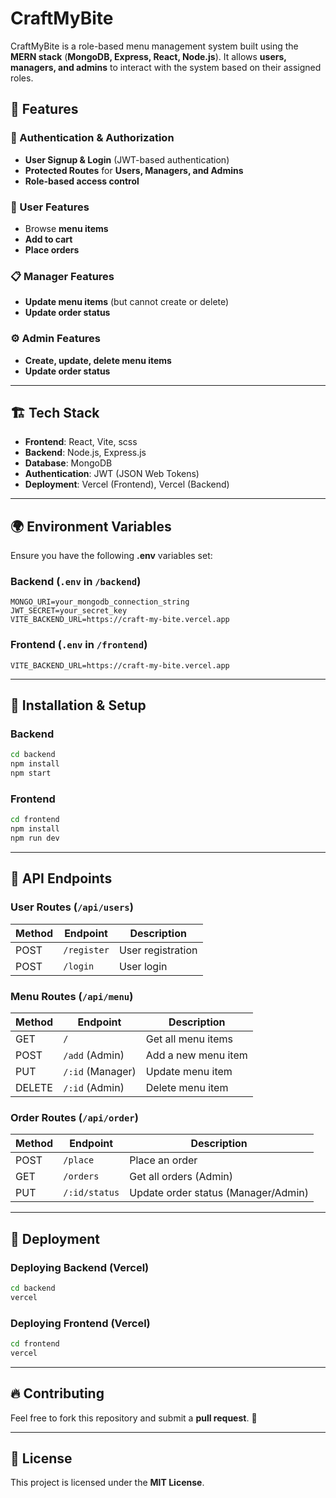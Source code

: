 # CraftMyBite

CraftMyBite is a role-based menu management system built using the **MERN stack** (**MongoDB, Express, React, Node.js**). It allows **users, managers, and admins** to interact with the system based on their assigned roles.

## 🚀 Features

### 🔐 Authentication & Authorization
- **User Signup & Login** (JWT-based authentication)
- **Protected Routes** for **Users, Managers, and Admins**
- **Role-based access control**

### 🛒 User Features
- Browse **menu items**
- **Add to cart**
- **Place orders**

### 📋 Manager Features
- **Update menu items** (but cannot create or delete)
- **Update order status**

### ⚙️ Admin Features
- **Create, update, delete menu items**
- **Update order status**

---

## 🏗️ Tech Stack
- **Frontend**: React, Vite, scss
- **Backend**: Node.js, Express.js
- **Database**: MongoDB
- **Authentication**: JWT (JSON Web Tokens)
- **Deployment**: Vercel (Frontend), Vercel (Backend)

---

## 🌍 Environment Variables
Ensure you have the following **.env** variables set:

### Backend (`.env` in `/backend`)
```env
MONGO_URI=your_mongodb_connection_string
JWT_SECRET=your_secret_key
VITE_BACKEND_URL=https://craft-my-bite.vercel.app
```

### Frontend (`.env` in `/frontend`)
```env
VITE_BACKEND_URL=https://craft-my-bite.vercel.app
```

---

## 🔧 Installation & Setup

### Backend
```sh
cd backend
npm install
npm start
```

### Frontend
```sh
cd frontend
npm install
npm run dev
```

---

## 🔗 API Endpoints
### **User Routes** (`/api/users`)
| Method | Endpoint          | Description         |
|--------|------------------|---------------------|
| POST   | `/register`      | User registration  |
| POST   | `/login`         | User login         |

### **Menu Routes** (`/api/menu`)
| Method | Endpoint          | Description             |
|--------|------------------|-------------------------|
| GET    | `/`              | Get all menu items     |
| POST   | `/add` (Admin)   | Add a new menu item    |
| PUT    | `/:id` (Manager) | Update menu item       |
| DELETE | `/:id` (Admin)   | Delete menu item       |

### **Order Routes** (`/api/order`)
| Method | Endpoint          | Description                 |
|--------|------------------|-----------------------------|
| POST   | `/place`         | Place an order             |
| GET    | `/orders`        | Get all orders (Admin)     |
| PUT    | `/:id/status`    | Update order status (Manager/Admin) |

---

## 🚀 Deployment

### Deploying Backend (Vercel)
```sh
cd backend
vercel
```

### Deploying Frontend (Vercel)
```sh
cd frontend
vercel
```

---

## 🔥 Contributing
Feel free to fork this repository and submit a **pull request**. 🚀

---

## 📜 License
This project is licensed under the **MIT License**.

